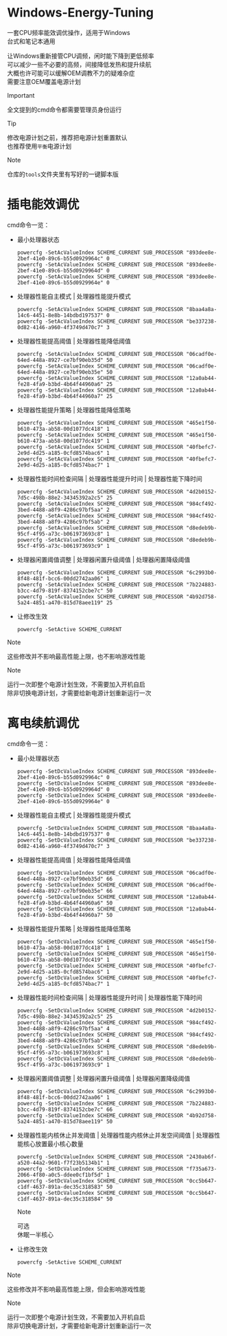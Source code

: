 # Windows-Energy-Tuning
一套CPU频率能效调优操作，适用于Windows  
台式和笔记本通用  
  
让Windows重新接管CPU调频，闲时能下降到更低频率  
可以减少一些不必要的高频，间接降低发热和提升续航  
大概也许可能可以缓解OEM调教不力的疑难杂症  
需要注意OEM覆盖电源计划  

> [!IMPORTANT]
> 全文提到的cmd命令都需要管理员身份运行  

> [!TIP]
> 修改电源计划之前，推荐把电源计划重置默认  
> 也推荐使用`平衡`电源计划  

> [!NOTE]
> 仓库的`tools`文件夹里有写好的一键脚本版  

# 插电能效调优
cmd命令一览：
- 最小处理器状态
    ```
    powercfg -SetAcValueIndex SCHEME_CURRENT SUB_PROCESSOR "893dee8e-2bef-41e0-89c6-b55d0929964c" 0
    powercfg -SetAcValueIndex SCHEME_CURRENT SUB_PROCESSOR "893dee8e-2bef-41e0-89c6-b55d0929964d" 0
    powercfg -SetAcValueIndex SCHEME_CURRENT SUB_PROCESSOR "893dee8e-2bef-41e0-89c6-b55d0929964e" 0
    ```
- 处理器性能自主模式 | 处理器性能提升模式
    ```
    powercfg -SetAcValueIndex SCHEME_CURRENT SUB_PROCESSOR "8baa4a8a-14c6-4451-8e8b-14bdbd197537" 0
    powercfg -SetAcValueIndex SCHEME_CURRENT SUB_PROCESSOR "be337238-0d82-4146-a960-4f3749d470c7" 3
    ```
- 处理器性能提高阈值 | 处理器性能降低阈值
    ```
    powercfg -SetAcValueIndex SCHEME_CURRENT SUB_PROCESSOR "06cadf0e-64ed-448a-8927-ce7bf90eb35d" 50
    powercfg -SetAcValueIndex SCHEME_CURRENT SUB_PROCESSOR "06cadf0e-64ed-448a-8927-ce7bf90eb35e" 50
    powercfg -SetAcValueIndex SCHEME_CURRENT SUB_PROCESSOR "12a0ab44-fe28-4fa9-b3bd-4b64f44960a6" 25
    powercfg -SetAcValueIndex SCHEME_CURRENT SUB_PROCESSOR "12a0ab44-fe28-4fa9-b3bd-4b64f44960a7" 25
    ```
- 处理器性能提升策略 | 处理器性能降低策略
    ```
    powercfg -SetAcValueIndex SCHEME_CURRENT SUB_PROCESSOR "465e1f50-b610-473a-ab58-00d1077dc418" 1
    powercfg -SetAcValueIndex SCHEME_CURRENT SUB_PROCESSOR "465e1f50-b610-473a-ab58-00d1077dc419" 1
    powercfg -SetAcValueIndex SCHEME_CURRENT SUB_PROCESSOR "40fbefc7-2e9d-4d25-a185-0cfd8574bac6" 1
    powercfg -SetAcValueIndex SCHEME_CURRENT SUB_PROCESSOR "40fbefc7-2e9d-4d25-a185-0cfd8574bac7" 1
    ```
- 处理器性能时间检查间隔 | 处理器性能提升时间 | 处理器性能下降时间
    ```
    powercfg -SetAcValueIndex SCHEME_CURRENT SUB_PROCESSOR "4d2b0152-7d5c-498b-88e2-34345392a2c5" 25
    powercfg -SetAcValueIndex SCHEME_CURRENT SUB_PROCESSOR "984cf492-3bed-4488-a8f9-4286c97bf5aa" 2
    powercfg -SetAcValueIndex SCHEME_CURRENT SUB_PROCESSOR "984cf492-3bed-4488-a8f9-4286c97bf5ab" 2
    powercfg -SetAcValueIndex SCHEME_CURRENT SUB_PROCESSOR "d8edeb9b-95cf-4f95-a73c-b061973693c8" 1
    powercfg -SetAcValueIndex SCHEME_CURRENT SUB_PROCESSOR "d8edeb9b-95cf-4f95-a73c-b061973693c9" 1
    ```
- 处理器闲置阈值调整 | 处理器闲置升级阈值 | 处理器闲置降级阈值
    ```
    powercfg -SetAcValueIndex SCHEME_CURRENT SUB_PROCESSOR "6c2993b0-8f48-481f-bcc6-00dd2742aa06" 1
    powercfg -SetAcValueIndex SCHEME_CURRENT SUB_PROCESSOR "7b224883-b3cc-4d79-819f-8374152cbe7c" 50
    powercfg -SetAcValueIndex SCHEME_CURRENT SUB_PROCESSOR "4b92d758-5a24-4851-a470-815d78aee119" 25
    ```
- 让修改生效
    ```
    powercfg -SetActive SCHEME_CURRENT
    ```

> [!NOTE]
> 这些修改并不影响最高性能上限，也不影响游戏性能  

> [!NOTE]
> 运行一次即整个电源计划生效，不需要加入开机自启  
> 除非切换电源计划，才需要给新电源计划重新运行一次  

# 离电续航调优
cmd命令一览：
- 最小处理器状态
    ```
    powercfg -SetDcValueIndex SCHEME_CURRENT SUB_PROCESSOR "893dee8e-2bef-41e0-89c6-b55d0929964c" 0
    powercfg -SetDcValueIndex SCHEME_CURRENT SUB_PROCESSOR "893dee8e-2bef-41e0-89c6-b55d0929964d" 0
    powercfg -SetDcValueIndex SCHEME_CURRENT SUB_PROCESSOR "893dee8e-2bef-41e0-89c6-b55d0929964e" 0
    ```
- 处理器性能自主模式 | 处理器性能提升模式
    ```
    powercfg -SetDcValueIndex SCHEME_CURRENT SUB_PROCESSOR "8baa4a8a-14c6-4451-8e8b-14bdbd197537" 0
    powercfg -SetDcValueIndex SCHEME_CURRENT SUB_PROCESSOR "be337238-0d82-4146-a960-4f3749d470c7" 3
    ```
- 处理器性能提高阈值 | 处理器性能降低阈值
    ```
    powercfg -SetDcValueIndex SCHEME_CURRENT SUB_PROCESSOR "06cadf0e-64ed-448a-8927-ce7bf90eb35d" 66
    powercfg -SetDcValueIndex SCHEME_CURRENT SUB_PROCESSOR "06cadf0e-64ed-448a-8927-ce7bf90eb35e" 66
    powercfg -SetDcValueIndex SCHEME_CURRENT SUB_PROCESSOR "12a0ab44-fe28-4fa9-b3bd-4b64f44960a6" 50
    powercfg -SetDcValueIndex SCHEME_CURRENT SUB_PROCESSOR "12a0ab44-fe28-4fa9-b3bd-4b64f44960a7" 50
    ```
- 处理器性能提升策略 | 处理器性能降低策略
    ```
    powercfg -SetDcValueIndex SCHEME_CURRENT SUB_PROCESSOR "465e1f50-b610-473a-ab58-00d1077dc418" 1
    powercfg -SetDcValueIndex SCHEME_CURRENT SUB_PROCESSOR "465e1f50-b610-473a-ab58-00d1077dc419" 1
    powercfg -SetDcValueIndex SCHEME_CURRENT SUB_PROCESSOR "40fbefc7-2e9d-4d25-a185-0cfd8574bac6" 1
    powercfg -SetDcValueIndex SCHEME_CURRENT SUB_PROCESSOR "40fbefc7-2e9d-4d25-a185-0cfd8574bac7" 1
    ```
- 处理器性能时间检查间隔 | 处理器性能提升时间 | 处理器性能下降时间
    ```
    powercfg -SetDcValueIndex SCHEME_CURRENT SUB_PROCESSOR "4d2b0152-7d5c-498b-88e2-34345392a2c5" 25
    powercfg -SetDcValueIndex SCHEME_CURRENT SUB_PROCESSOR "984cf492-3bed-4488-a8f9-4286c97bf5aa" 4
    powercfg -SetDcValueIndex SCHEME_CURRENT SUB_PROCESSOR "984cf492-3bed-4488-a8f9-4286c97bf5ab" 4
    powercfg -SetDcValueIndex SCHEME_CURRENT SUB_PROCESSOR "d8edeb9b-95cf-4f95-a73c-b061973693c8" 1
    powercfg -SetDcValueIndex SCHEME_CURRENT SUB_PROCESSOR "d8edeb9b-95cf-4f95-a73c-b061973693c9" 1
    ```
- 处理器闲置阈值调整 | 处理器闲置升级阈值 | 处理器闲置降级阈值
    ```
    powercfg -SetDcValueIndex SCHEME_CURRENT SUB_PROCESSOR "6c2993b0-8f48-481f-bcc6-00dd2742aa06" 1
    powercfg -SetDcValueIndex SCHEME_CURRENT SUB_PROCESSOR "7b224883-b3cc-4d79-819f-8374152cbe7c" 66
    powercfg -SetDcValueIndex SCHEME_CURRENT SUB_PROCESSOR "4b92d758-5a24-4851-a470-815d78aee119" 50
    ```
- 处理器性能内核休止并发阈值 | 处理器性能内核休止并发空间阈值 | 处理器性能核心放置最小核心数量
    ```
    powercfg -SetDcValueIndex SCHEME_CURRENT SUB_PROCESSOR "2430ab6f-a520-44a2-9601-f7f23b5134b1" 1
    powercfg -SetDcValueIndex SCHEME_CURRENT SUB_PROCESSOR "f735a673-2066-4f80-a0c5-ddee0cf1bf5d" 1
    powercfg -SetDcValueIndex SCHEME_CURRENT SUB_PROCESSOR "0cc5b647-c1df-4637-891a-dec35c318583" 50
    powercfg -SetDcValueIndex SCHEME_CURRENT SUB_PROCESSOR "0cc5b647-c1df-4637-891a-dec35c318584" 50
    ```

    > [!NOTE]
    > 可选  
    > 休眠一半核心  

- 让修改生效
    ```
    powercfg -SetActive SCHEME_CURRENT
    ```

> [!NOTE]
> 这些修改并不影响最高性能上限，但会影响游戏性能  

> [!NOTE]
> 运行一次即整个电源计划生效，不需要加入开机自启  
> 除非切换电源计划，才需要给新电源计划重新运行一次  

